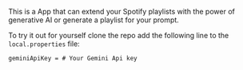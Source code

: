 This is a App that can extend your Spotify playlists with the power of generative AI or generate a playlist for your prompt.

To try it out for yourself clone the repo add the following line to the ```local.properties``` file:

```
geminiApiKey = # Your Gemini Api key
```
